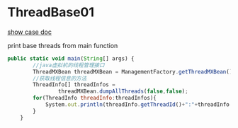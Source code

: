 # ThreadBase01
[show case doc](https://www.jianshu.com/p/e78c2c211a43)

print base threads from main function
```jsx
public static void main(String[] args) {
        //java虚拟机的线程管理接口
        ThreadMXBean threadMXBean = ManagementFactory.getThreadMXBean();
        //获取线程信息的方法
        ThreadInfo[] threadInfos =
                threadMXBean.dumpAllThreads(false,false);
        for(ThreadInfo threadInfo:threadInfos){
            System.out.println(threadInfo.getThreadId()+":"+threadInfo.getThreadName());
        }
    }
```
